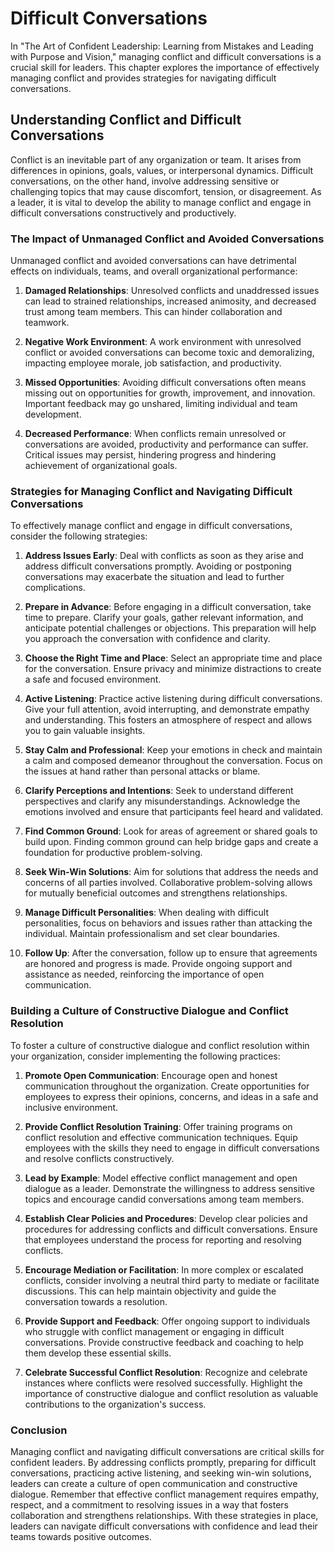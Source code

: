 Difficult Conversations
========================================================

In "The Art of Confident Leadership: Learning from Mistakes and Leading with Purpose and Vision," managing conflict and difficult conversations is a crucial skill for leaders. This chapter explores the importance of effectively managing conflict and provides strategies for navigating difficult conversations.

**Understanding Conflict and Difficult Conversations**
------------------------------------------------------

Conflict is an inevitable part of any organization or team. It arises from differences in opinions, goals, values, or interpersonal dynamics. Difficult conversations, on the other hand, involve addressing sensitive or challenging topics that may cause discomfort, tension, or disagreement. As a leader, it is vital to develop the ability to manage conflict and engage in difficult conversations constructively and productively.

### **The Impact of Unmanaged Conflict and Avoided Conversations**

Unmanaged conflict and avoided conversations can have detrimental effects on individuals, teams, and overall organizational performance:

1. **Damaged Relationships**: Unresolved conflicts and unaddressed issues can lead to strained relationships, increased animosity, and decreased trust among team members. This can hinder collaboration and teamwork.

2. **Negative Work Environment**: A work environment with unresolved conflict or avoided conversations can become toxic and demoralizing, impacting employee morale, job satisfaction, and productivity.

3. **Missed Opportunities**: Avoiding difficult conversations often means missing out on opportunities for growth, improvement, and innovation. Important feedback may go unshared, limiting individual and team development.

4. **Decreased Performance**: When conflicts remain unresolved or conversations are avoided, productivity and performance can suffer. Critical issues may persist, hindering progress and hindering achievement of organizational goals.

### **Strategies for Managing Conflict and Navigating Difficult Conversations**

To effectively manage conflict and engage in difficult conversations, consider the following strategies:

1. **Address Issues Early**: Deal with conflicts as soon as they arise and address difficult conversations promptly. Avoiding or postponing conversations may exacerbate the situation and lead to further complications.

2. **Prepare in Advance**: Before engaging in a difficult conversation, take time to prepare. Clarify your goals, gather relevant information, and anticipate potential challenges or objections. This preparation will help you approach the conversation with confidence and clarity.

3. **Choose the Right Time and Place**: Select an appropriate time and place for the conversation. Ensure privacy and minimize distractions to create a safe and focused environment.

4. **Active Listening**: Practice active listening during difficult conversations. Give your full attention, avoid interrupting, and demonstrate empathy and understanding. This fosters an atmosphere of respect and allows you to gain valuable insights.

5. **Stay Calm and Professional**: Keep your emotions in check and maintain a calm and composed demeanor throughout the conversation. Focus on the issues at hand rather than personal attacks or blame.

6. **Clarify Perceptions and Intentions**: Seek to understand different perspectives and clarify any misunderstandings. Acknowledge the emotions involved and ensure that participants feel heard and validated.

7. **Find Common Ground**: Look for areas of agreement or shared goals to build upon. Finding common ground can help bridge gaps and create a foundation for productive problem-solving.

8. **Seek Win-Win Solutions**: Aim for solutions that address the needs and concerns of all parties involved. Collaborative problem-solving allows for mutually beneficial outcomes and strengthens relationships.

9. **Manage Difficult Personalities**: When dealing with difficult personalities, focus on behaviors and issues rather than attacking the individual. Maintain professionalism and set clear boundaries.

10. **Follow Up**: After the conversation, follow up to ensure that agreements are honored and progress is made. Provide ongoing support and assistance as needed, reinforcing the importance of open communication.

### **Building a Culture of Constructive Dialogue and Conflict Resolution**

To foster a culture of constructive dialogue and conflict resolution within your organization, consider implementing the following practices:

1. **Promote Open Communication**: Encourage open and honest communication throughout the organization. Create opportunities for employees to express their opinions, concerns, and ideas in a safe and inclusive environment.

2. **Provide Conflict Resolution Training**: Offer training programs on conflict resolution and effective communication techniques. Equip employees with the skills they need to engage in difficult conversations and resolve conflicts constructively.

3. **Lead by Example**: Model effective conflict management and open dialogue as a leader. Demonstrate the willingness to address sensitive topics and encourage candid conversations among team members.

4. **Establish Clear Policies and Procedures**: Develop clear policies and procedures for addressing conflicts and difficult conversations. Ensure that employees understand the process for reporting and resolving conflicts.

5. **Encourage Mediation or Facilitation**: In more complex or escalated conflicts, consider involving a neutral third party to mediate or facilitate discussions. This can help maintain objectivity and guide the conversation towards a resolution.

6. **Provide Support and Feedback**: Offer ongoing support to individuals who struggle with conflict management or engaging in difficult conversations. Provide constructive feedback and coaching to help them develop these essential skills.

7. **Celebrate Successful Conflict Resolution**: Recognize and celebrate instances where conflicts were resolved successfully. Highlight the importance of constructive dialogue and conflict resolution as valuable contributions to the organization's success.

### **Conclusion**

Managing conflict and navigating difficult conversations are critical skills for confident leaders. By addressing conflicts promptly, preparing for difficult conversations, practicing active listening, and seeking win-win solutions, leaders can create a culture of open communication and constructive dialogue. Remember that effective conflict management requires empathy, respect, and a commitment to resolving issues in a way that fosters collaboration and strengthens relationships. With these strategies in place, leaders can navigate difficult conversations with confidence and lead their teams towards positive outcomes.
